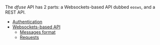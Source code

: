 The _dfuse_ API has 2 parts: a Websockets-based API dubbed `eosws`,
and a REST API.

* [Authentication](#authentication)
* [Websockets-based API](#websockets-based-api)
    * [Messages format](#messages-format)
    * [Requests](#ws-requests)
